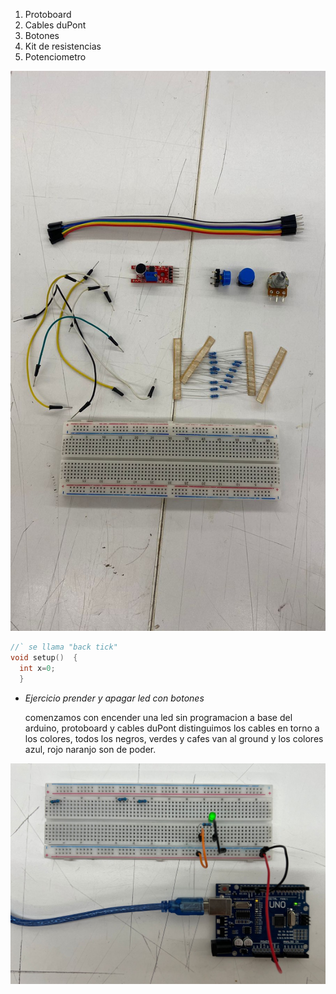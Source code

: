 
1. Protoboard
1. Cables duPont
1. Botones
1. Kit de resistencias
1. Potenciometro

![materiales](./materiales.jpg)

```cpp
//` se llama "back tick"
void setup()  {
  int x=0;
  }
```

* *Ejercicio prender y apagar led con botones*
  
  comenzamos con encender una led sin programacion a base del arduino, protoboard y cables duPont
distinguimos los cables en torno a los colores, todos los negros, verdes y cafes van al ground y los colores azul, rojo naranjo son de poder.

![materiales](./1ledprendida1.jpg)
